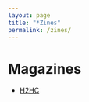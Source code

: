 ```yaml
---
layout: page
title: "*Zines"
permalink: /zines/
---
```


# Magazines

* [H2HC](http://h2hc.com.br/revista)
